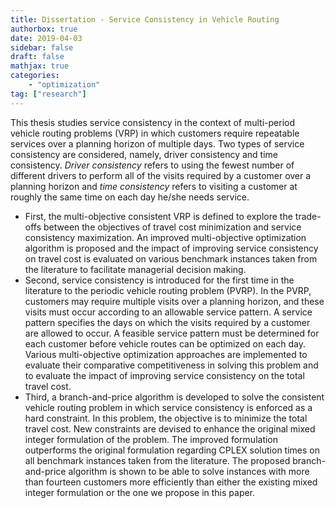```yaml
---
title: Dissertation - Service Consistency in Vehicle Routing
authorbox: true
date: 2019-04-03
sidebar: false
draft: false
mathjax: true
categories:
    - "optimization"
tag: ["research"]
---
```



This thesis studies service consistency in the context of multi-period vehicle routing problems (VRP) in which customers require repeatable services over a planning horizon of multiple days. 
Two types of service consistency are considered, namely, driver consistency and time consistency. 
*Driver consistency* refers to using the fewest number of different drivers to perform all of the visits required by a customer over a planning horizon and *time consistency* refers to visiting a customer at roughly the same time on each day he/she needs service. 

+ First, the multi-objective consistent VRP is defined to explore the trade-offs between the objectives of travel cost minimization and service consistency maximization. 
An improved multi-objective optimization algorithm is proposed and the impact of improving service consistency on travel cost is evaluated on various benchmark instances taken from the literature to facilitate managerial decision making. 
+ Second, service consistency is introduced for the first time in the literature to the periodic vehicle routing problem (PVRP). 
In the PVRP, customers may require multiple visits over a planning horizon, and these visits must occur according to an allowable service pattern. A service pattern specifies the days on which the visits required by a customer are allowed to occur. 
A feasible service pattern must be determined for each customer before vehicle routes can be optimized on each day. Various multi-objective optimization approaches are implemented to evaluate their comparative competitiveness in solving this problem and to evaluate the impact of improving service consistency on the total travel cost. 
+ Third, a branch-and-price algorithm is developed to solve the consistent vehicle routing problem in which service consistency is enforced as a hard constraint. In this problem, the objective is to minimize the total travel cost. 
New constraints are devised to enhance the original mixed integer formulation of the problem. 
The improved formulation outperforms the original formulation regarding CPLEX solution times on all benchmark instances taken from the literature. 
The proposed branch-and-price algorithm is shown to be able to solve instances with more than fourteen customers more efficiently than either the existing mixed integer formulation or the one we propose in this paper.
